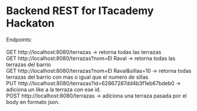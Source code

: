 # Backend REST for ITacademy Hackaton <br>

Endpoints: <br>
<br>
GET http://localhost:8080/terrazas -> retorna todas las terrazas<br>
GET http://localhost:8080/terrazas?nom=El Raval -> retorna todas las terrazas del barrio<br>
GET http://localhost:8080/terrazas?nom=El Raval&sillas=10 -> retorna todas terrazas del barrio con mas o igual que el numero de sillas<br>
PUT http://localhost:8080/terrazas?id=62867287dd4b3f1eb67bdeb0 -> adiciona un like a la terraza con ese id.<br>
POST http://localhost:8080/terrazas -> adiciona una terraza pasada por el body en formato json.<br>
